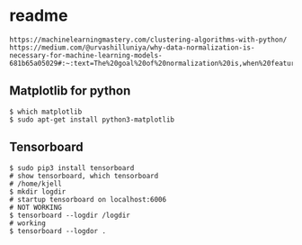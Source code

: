 # readme

    https://machinelearningmastery.com/clustering-algorithms-with-python/
    https://medium.com/@urvashilluniya/why-data-normalization-is-necessary-for-machine-learning-models-681b65a05029#:~:text=The%20goal%20of%20normalization%20is,when%20features%20have%20different%20ranges.

## Matplotlib for python

    $ which matplotlib
    $ sudo apt-get install python3-matplotlib

## Tensorboard

    $ sudo pip3 install tensorboard
    # show tensorboard, which tensorboard 
    # /home/kjell
    $ mkdir logdir
    # startup tensorboard on localhost:6006
    # NOT WORKING 
    $ tensorboard --logdir /logdir
    # working
    $ tensorboard --logdor .
